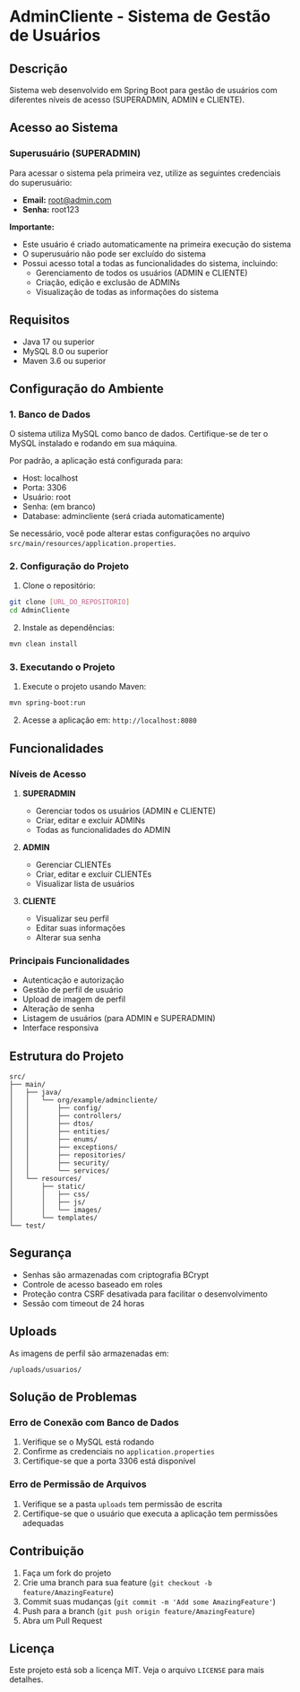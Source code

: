 # AdminCliente - Sistema de Gestão de Usuários

## Descrição
Sistema web desenvolvido em Spring Boot para gestão de usuários com diferentes níveis de acesso (SUPERADMIN, ADMIN e CLIENTE).

## Acesso ao Sistema

### Superusuário (SUPERADMIN)
Para acessar o sistema pela primeira vez, utilize as seguintes credenciais do superusuário:
- **Email:** root@admin.com
- **Senha:** root123

**Importante:** 
- Este usuário é criado automaticamente na primeira execução do sistema
- O superusuário não pode ser excluído do sistema
- Possui acesso total a todas as funcionalidades do sistema, incluindo:
  - Gerenciamento de todos os usuários (ADMIN e CLIENTE)
  - Criação, edição e exclusão de ADMINs
  - Visualização de todas as informações do sistema

## Requisitos
- Java 17 ou superior
- MySQL 8.0 ou superior
- Maven 3.6 ou superior

## Configuração do Ambiente

### 1. Banco de Dados
O sistema utiliza MySQL como banco de dados. Certifique-se de ter o MySQL instalado e rodando em sua máquina.

Por padrão, a aplicação está configurada para:
- Host: localhost
- Porta: 3306
- Usuário: root
- Senha: (em branco)
- Database: admincliente (será criada automaticamente)

Se necessário, você pode alterar estas configurações no arquivo `src/main/resources/application.properties`.

### 2. Configuração do Projeto
1. Clone o repositório:
```bash
git clone [URL_DO_REPOSITORIO]
cd AdminCliente
```

2. Instale as dependências:
```bash
mvn clean install
```

### 3. Executando o Projeto
1. Execute o projeto usando Maven:
```bash
mvn spring-boot:run
```

2. Acesse a aplicação em: `http://localhost:8080`

## Funcionalidades

### Níveis de Acesso
1. **SUPERADMIN**
   - Gerenciar todos os usuários (ADMIN e CLIENTE)
   - Criar, editar e excluir ADMINs
   - Todas as funcionalidades do ADMIN

2. **ADMIN**
   - Gerenciar CLIENTEs
   - Criar, editar e excluir CLIENTEs
   - Visualizar lista de usuários

3. **CLIENTE**
   - Visualizar seu perfil
   - Editar suas informações
   - Alterar sua senha

### Principais Funcionalidades
- Autenticação e autorização
- Gestão de perfil de usuário
- Upload de imagem de perfil
- Alteração de senha
- Listagem de usuários (para ADMIN e SUPERADMIN)
- Interface responsiva

## Estrutura do Projeto
```
src/
├── main/
│   ├── java/
│   │   └── org/example/admincliente/
│   │       ├── config/
│   │       ├── controllers/
│   │       ├── dtos/
│   │       ├── entities/
│   │       ├── enums/
│   │       ├── exceptions/
│   │       ├── repositories/
│   │       ├── security/
│   │       └── services/
│   └── resources/
│       ├── static/
│       │   ├── css/
│       │   ├── js/
│       │   └── images/
│       └── templates/
└── test/
```

## Segurança
- Senhas são armazenadas com criptografia BCrypt
- Controle de acesso baseado em roles
- Proteção contra CSRF desativada para facilitar o desenvolvimento
- Sessão com timeout de 24 horas

## Uploads
As imagens de perfil são armazenadas em:
```
/uploads/usuarios/
```

## Solução de Problemas

### Erro de Conexão com Banco de Dados
1. Verifique se o MySQL está rodando
2. Confirme as credenciais no `application.properties`
3. Certifique-se que a porta 3306 está disponível

### Erro de Permissão de Arquivos
1. Verifique se a pasta `uploads` tem permissão de escrita
2. Certifique-se que o usuário que executa a aplicação tem permissões adequadas

## Contribuição
1. Faça um fork do projeto
2. Crie uma branch para sua feature (`git checkout -b feature/AmazingFeature`)
3. Commit suas mudanças (`git commit -m 'Add some AmazingFeature'`)
4. Push para a branch (`git push origin feature/AmazingFeature`)
5. Abra um Pull Request

## Licença
Este projeto está sob a licença MIT. Veja o arquivo `LICENSE` para mais detalhes. 